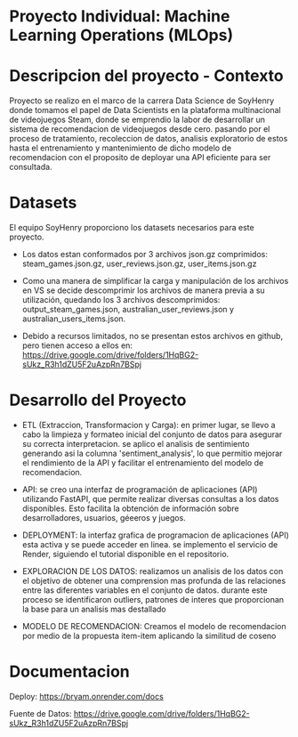#                                           Proyecto Individual: Machine Learning Operations (MLOps)


# Descripcion del proyecto - Contexto

Proyecto se realizo en el marco de la carrera Data Science de SoyHenry donde tomamos el papel de Data Scientists en la plataforma multinacional de videojuegos Steam, donde se emprendio la labor de desarrollar un sistema de recomendacion de videojuegos desde cero. pasando por el proceso de tratamiento, recoleccion de datos, analisis exploratorio de estos hasta el entrenamiento y mantenimiento de dicho modelo de recomendacion con el proposito de deployar una API eficiente para ser consultada.



# Datasets

El equipo SoyHenry proporciono los datasets necesarios para este proyecto.

- Los datos estan conformados por 3 archivos json.gz comprimidos: steam_games.json.gz, user_reviews.json.gz, user_items.json.gz

- Como una manera de simplificar la carga y manipulación de los archivos en VS se decide descomprimir los archivos de manera previa a su utilización, quedando los 3 archivos descomprimidos: output_steam_games.json, australian_user_reviews.json y australian_users_items.json.

- Debido a recursos limitados, no se presentan estos archivos en github, pero tienen acceso a ellos en:  https://drive.google.com/drive/folders/1HqBG2-sUkz_R3h1dZU5F2uAzpRn7BSpj



# Desarrollo del Proyecto

- ETL (Extraccion, Transformacion y Carga): en primer lugar, se llevo a cabo la limpieza y formateo inicial del conjunto de datos para asegurar su correcta interpretacion. se aplico el analisis de sentimiento generando asi la columna 'sentiment_analysis', lo que permitio mejorar el rendimiento de la API y facilitar el entrenamiento del modelo de recomendacion. 

- API: se creo una interfaz de programación de aplicaciones (API) utilizando FastAPI, que permite realizar diversas consultas a los datos disponibles. Esto facilita la obtención de información sobre desarrolladores, usuarios, géeeros y juegos.

- DEPLOYMENT: la interfaz grafica de programacion de aplicaciones (API) esta activa y se puede acceder en linea. se implemento el servicio de Render, siguiendo el tutorial disponible en el repositorio.

- EXPLORACION DE LOS DATOS: realizamos un analisis de los datos con el objetivo de obtener una comprension mas profunda de las relaciones entre las diferentes variables en el conjunto de datos. durante este proceso se identificaron outliers, patrones de interes que proporcionan la base para un analisis mas destallado

- MODELO DE RECOMENDACION: Creamos el modelo de recomendacion por medio de la propuesta  item-item aplicando la similitud de coseno



# Documentacion

Deploy: https://bryam.onrender.com/docs

Fuente de Datos: https://drive.google.com/drive/folders/1HqBG2-sUkz_R3h1dZU5F2uAzpRn7BSpj